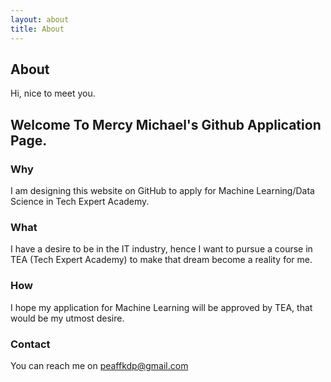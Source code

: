 ```yaml
---
layout: about
title: About
---
```


## About

Hi, nice to meet you.

## Welcome To Mercy Michael's Github Application Page.

### Why 

I am designing this website on GitHub to apply for Machine Learning/Data Science in Tech Expert Academy.

### What

I have a desire to be in the IT industry, hence I want to pursue a course in TEA (Tech Expert Academy) to make that dream become a reality for me.

### How 

I hope my application for Machine Learning will be approved by TEA, that would be my utmost desire.

### Contact

You can reach me on <peaffkdp@gmail.com>

